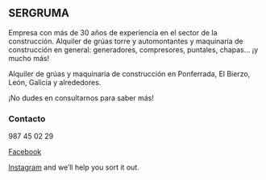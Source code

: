 ## SERGRUMA

Empresa con más de 30 años de experiencia en el sector de la construcción. Alquiler de grúas torre y automontantes y maquinaría de construcción en general: generadores, compresores, puntales, chapas... ¡y mucho más!

Alquiler de grúas y maquinaria de construcción en Ponferrada, El Bierzo, León, Galicia y alrededores.

¡No dudes en consultarnos para saber más!

### Contacto

987 45 02 29

[Facebook](https://facebook.com/Sergruma/)

[Instagram](https://instagram.com/Sergruma) and we’ll help you sort it out.
